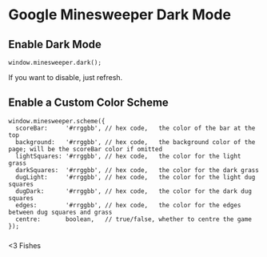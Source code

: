# Google Minesweeper Dark Mode

## Enable Dark Mode
```
window.minesweeper.dark();
```
If you want to disable, just refresh.

## Enable a Custom Color Scheme
```
window.minesweeper.scheme({
  scoreBar:     '#rrggbb', // hex code,   the color of the bar at the top
  background:   '#rrggbb', // hex code,   the background color of the page; will be the scoreBar color if omitted
  lightSquares: '#rrggbb', // hex code,   the color for the light grass
  darkSquares:  '#rrggbb', // hex code,   the color for the dark grass
  dugLight:     '#rrggbb', // hex code,   the color for the light dug squares
  dugDark:      '#rrggbb', // hex code,   the color for the dark dug squares
  edges:        '#rrggbb', // hex code,   the color for the edges between dug squares and grass
  centre:       boolean,   // true/false, whether to centre the game
});
```

###
 <3 Fishes
